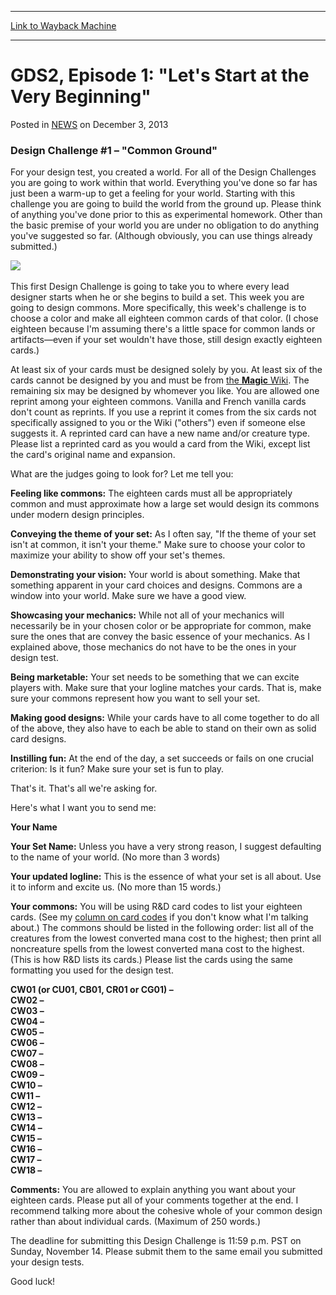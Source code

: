 
---
[Link to Wayback Machine](https://web.archive.org/web/20210503061756/https://magic.wizards.com/en/articles/archive/gds2-episode-1-lets-start-very-beginning-2010-11-10-0)

[_metadata_:description]:- "Design Challenge #1 – `Common Ground` For your design test, you created a world. For all of the Design Challenges you are going to work within that world. Everything you've done so far has just been a warm-up to get a feeling for your world. Starting with this challenge you are going to build the world from the ground up. Please think of anything you've done prior to this as"
[_metadata_:generator]:- "Drupal 7 (http://drupal.org)"
[_metadata_:node]:- "117968"
[_metadata_:path_date]:- "2010-11-10"
[_metadata_:publish_date]:- "2013-12-03"
[_metadata_:source]:- "div-main-content"
[_metadata_:title]:- "GDS2, Episode 1: `Let's Start at the Very Beginning`"
[_metadata_:wayback_capture_timestamp]:- "2021-05-03 06:17:56"
[_metadata_:wayback_raw_url]:- "https://web.archive.org/web/20210503061756id_/https://magic.wizards.com/en/articles/archive/gds2-episode-1-lets-start-very-beginning-2010-11-10-0"
[_metadata_:wayback_url]:- "https://magic.wizards.com/en/articles/archive/gds2-episode-1-lets-start-very-beginning-2010-11-10-0"
---


GDS2, Episode 1: "Let's Start at the Very Beginning"
====================================================



 Posted in [NEWS](/en/articles?source=MX_Nav2020)
 on December 3, 2013 











### Design Challenge #1 – "Common Ground"


For your design test, you created a world. For all of the Design Challenges you are going to work within that world. Everything you've done so far has just been a warm-up to get a feeling for your world. Starting with this challenge you are going to build the world from the ground up. Please think of anything you've done prior to this as experimental homework. Other than the basic premise of your world you are under no obligation to do anything you've suggested so far. (Although obviously, you can use things already submitted.)


![](https://media.wizards.com/images/magic/daily/mm/mm106_gds.jpg)
 

This first Design Challenge is going to take you to where every lead designer starts when he or she begins to build a set. This week you are going to design commons. More specifically, this week's challenge is to choose a color and make all eighteen common cards of that color. (I chose eighteen because I'm assuming there's a little space for common lands or artifacts—even if your set wouldn't have those, still design exactly eighteen cards.)


At least six of your cards must be designed solely by you. At least six of the cards cannot be designed by you and must be from [the **Magic** Wiki](http://community.wizards.com/magicthegathering/wiki/labs:Gds/gds2). The remaining six may be designed by whomever you like. You are allowed one reprint among your eighteen commons. Vanilla and French vanilla cards don't count as reprints. If you use a reprint it comes from the six cards not specifically assigned to you or the Wiki ("others") even if someone else suggests it. A reprinted card can have a new name and/or creature type. Please list a reprinted card as you would a card from the Wiki, except list the card's original name and expansion.


What are the judges going to look for? Let me tell you:


**Feeling like commons:** The eighteen cards must all be appropriately common and must approximate how a large set would design its commons under modern design principles.


**Conveying the theme of your set:** As I often say, "If the theme of your set isn't at common, it isn't your theme." Make sure to choose your color to maximize your ability to show off your set's themes.


**Demonstrating your vision:** Your world is about something. Make that something apparent in your card choices and designs. Commons are a window into your world. Make sure we have a good view.


**Showcasing your mechanics:** While not all of your mechanics will necessarily be in your chosen color or be appropriate for common, make sure the ones that are convey the basic essence of your mechanics. As I explained above, those mechanics do not have to be the ones in your design test.


**Being marketable:** Your set needs to be something that we can excite players with. Make sure that your logline matches your cards. That is, make sure your commons represent how you want to sell your set.


**Making good designs:** While your cards have to all come together to do all of the above, they also have to each be able to stand on their own as solid card designs.


**Instilling fun:** At the end of the day, a set succeeds or fails on one crucial criterion: Is it fun? Make sure your set is fun to play.


That's it. That's all we're asking for.


Here's what I want you to send me:


**Your Name**


**Your Set Name:** Unless you have a very strong reason, I suggest defaulting to the name of your world. (No more than 3 words)


**Your updated logline:** This is the essence of what your set is all about. Use it to inform and excite us. (No more than 15 words.)


**Your commons:** You will be using R&D card codes to list your eighteen cards. (See my [column on card codes](http://archive.wizards.com/magic/magazine/article.aspx?x=mtg/daily/mm/21) if you don't know what I'm talking about.) The commons should be listed in the following order: list all of the creatures from the lowest converted mana cost to the highest; then print all noncreature spells from the lowest converted mana cost to the highest. (This is how R&D lists its cards.) Please list the cards using the same formatting you used for the design test.


**CW01 (or CU01, CB01, CR01 or CG01) –**  
**CW02 –**  
**CW03 –**  
**CW04 –**  
**CW05 –**  
**CW06 –**  
**CW07 –**  
**CW08 –**  
**CW09 –**  
**CW10 –**  
**CW11 –**  
**CW12 –**  
**CW13 –**  
**CW14 –**  
**CW15 –**  
**CW16 –**  
**CW17 –**  
**CW18 –**


**Comments:** You are allowed to explain anything you want about your eighteen cards. Please put all of your comments together at the end. I recommend talking more about the cohesive whole of your common design rather than about individual cards. (Maximum of 250 words.)


The deadline for submitting this Design Challenge is 11:59 p.m. PST on Sunday, November 14. Please submit them to the same email you submitted your design tests.


Good luck!








